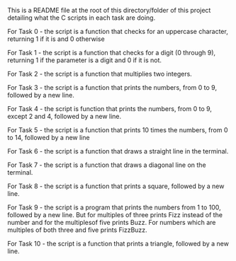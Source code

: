 This is a README file at the root of this directory/folder of this project detailing what the C scripts in each task are doing.

For Task 0 - the script is a function that checks for an uppercase character, returning 1 if it is and 0 otherwise

For Task 1 - the script is a function that checks for a digit (0 through 9), returning 1 if the parameter is a digit and 0 if it is not.

For Task 2 - the script is a function that multiplies two integers.

For Task 3 - the script is a function that prints the numbers, from 0 to 9, followed by a new line.

For Task 4 - the script is function that prints the numbers, from 0 to 9, except 2 and 4, followed by a new line.

For Task 5 - the script is a function that prints 10 times the numbers, from 0 to 14, followed by a new line

For Task 6 - the script is a function that draws a straight line in the terminal.

For Task 7 - the script is a function that draws a diagonal line on the terminal.

For Task 8 - the script is  a function that prints a square, followed by a new line.

For Task 9 - the script is a program that prints the numbers from 1 to 100, followed by a new line. But for multiples of three prints Fizz instead of the number and for the multiplesof five prints Buzz. For numbers which are multiples of both three and five prints FizzBuzz.

For Task 10 - the script is a function that prints a triangle, followed by a new line.

